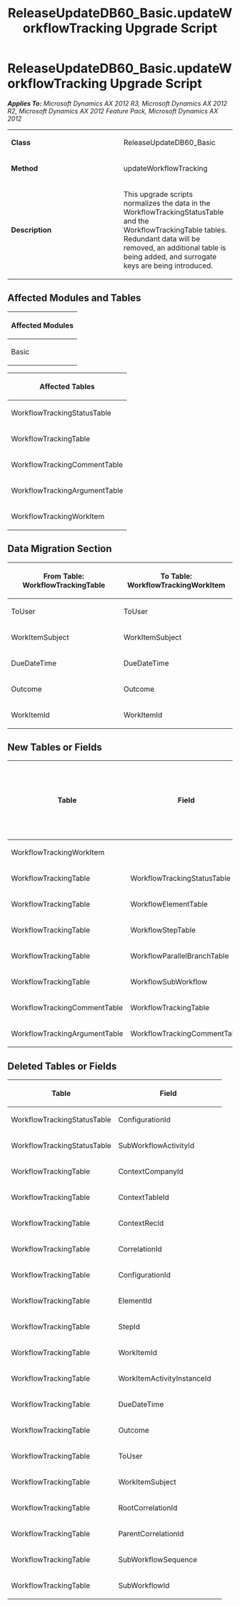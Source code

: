 ﻿---
title: ReleaseUpdateDB60_Basic.updateWorkflowTracking Upgrade Script
TOCTitle: ReleaseUpdateDB60_Basic.updateWorkflowTracking Upgrade Script
ms:assetid: e6e72a74-4ea9-048a-1bb1-717d500a6aad
ms:mtpsurl: https://msdn.microsoft.com/en-us/library/JJ719813(v=AX.60)
ms:contentKeyID: 49711886
ms.date: 05/18/2015
mtps_version: v=AX.60
---

# ReleaseUpdateDB60\_Basic.updateWorkflowTracking Upgrade Script 


_**Applies To:** Microsoft Dynamics AX 2012 R3, Microsoft Dynamics AX 2012 R2, Microsoft Dynamics AX 2012 Feature Pack, Microsoft Dynamics AX 2012_

<table>
<colgroup>
<col style="width: 50%" />
<col style="width: 50%" />
</colgroup>
<tbody>
<tr class="odd">
<td><p><strong>Class</strong></p></td>
<td><p>ReleaseUpdateDB60_Basic</p></td>
</tr>
<tr class="even">
<td><p><strong>Method</strong></p></td>
<td><p>updateWorkflowTracking</p></td>
</tr>
<tr class="odd">
<td><p><strong>Description</strong></p></td>
<td><p>This upgrade scripts normalizes the data in the WorkflowTrackingStatusTable and the WorkflowTrackingTable tables. Redundant data will be removed, an additional table is being added, and surrogate keys are being introduced.</p></td>
</tr>
</tbody>
</table>


## Affected Modules and Tables

<table>
<colgroup>
<col style="width: 100%" />
</colgroup>
<thead>
<tr class="header">
<th><p>Affected Modules</p></th>
</tr>
</thead>
<tbody>
<tr class="odd">
<td><p>Basic</p></td>
</tr>
</tbody>
</table>


<table>
<colgroup>
<col style="width: 100%" />
</colgroup>
<thead>
<tr class="header">
<th><p>Affected Tables</p></th>
</tr>
</thead>
<tbody>
<tr class="odd">
<td><p>WorkflowTrackingStatusTable</p></td>
</tr>
<tr class="even">
<td><p>WorkflowTrackingTable</p></td>
</tr>
<tr class="odd">
<td><p>WorkflowTrackingCommentTable</p></td>
</tr>
<tr class="even">
<td><p>WorkflowTrackingArgumentTable</p></td>
</tr>
<tr class="odd">
<td><p>WorkflowTrackingWorkItem</p></td>
</tr>
</tbody>
</table>


## Data Migration Section

<table>
<colgroup>
<col style="width: 50%" />
<col style="width: 50%" />
</colgroup>
<thead>
<tr class="header">
<th><p>From Table: WorkflowTrackingTable</p></th>
<th><p>To Table: WorkflowTrackingWorkItem</p></th>
</tr>
</thead>
<tbody>
<tr class="odd">
<td><p>ToUser</p></td>
<td><p>ToUser</p></td>
</tr>
<tr class="even">
<td><p>WorkItemSubject</p></td>
<td><p>WorkItemSubject</p></td>
</tr>
<tr class="odd">
<td><p>DueDateTime</p></td>
<td><p>DueDateTime</p></td>
</tr>
<tr class="even">
<td><p>Outcome</p></td>
<td><p>Outcome</p></td>
</tr>
<tr class="odd">
<td><p>WorkItemId</p></td>
<td><p>WorkItemId</p></td>
</tr>
</tbody>
</table>


## New Tables or Fields

<table>
<colgroup>
<col style="width: 33%" />
<col style="width: 33%" />
<col style="width: 33%" />
</colgroup>
<thead>
<tr class="header">
<th><p>Table</p></th>
<th><p>Field</p></th>
<th><p>Extended Data Type</p>
<p>-or- Base Enum</p></th>
</tr>
</thead>
<tbody>
<tr class="odd">
<td><p>WorkflowTrackingWorkItem</p></td>
<td><p></p></td>
<td><p></p></td>
</tr>
<tr class="even">
<td><p>WorkflowTrackingTable</p></td>
<td><p>WorkflowTrackingStatusTable</p></td>
<td><p>RefRecId</p></td>
</tr>
<tr class="odd">
<td><p>WorkflowTrackingTable</p></td>
<td><p>WorkflowElementTable</p></td>
<td><p>RefRecId</p></td>
</tr>
<tr class="even">
<td><p>WorkflowTrackingTable</p></td>
<td><p>WorkflowStepTable</p></td>
<td><p>RefRecId</p></td>
</tr>
<tr class="odd">
<td><p>WorkflowTrackingTable</p></td>
<td><p>WorkflowParallelBranchTable</p></td>
<td><p>RefRecId</p></td>
</tr>
<tr class="even">
<td><p>WorkflowTrackingTable</p></td>
<td><p>WorkflowSubWorkflow</p></td>
<td><p>RefRecId</p></td>
</tr>
<tr class="odd">
<td><p>WorkflowTrackingCommentTable</p></td>
<td><p>WorkflowTrackingTable</p></td>
<td><p>RefRecId</p></td>
</tr>
<tr class="even">
<td><p>WorkflowTrackingArgumentTable</p></td>
<td><p>WorkflowTrackingCommentTable</p></td>
<td><p>RefRecId</p></td>
</tr>
</tbody>
</table>


## Deleted Tables or Fields

<table>
<colgroup>
<col style="width: 50%" />
<col style="width: 50%" />
</colgroup>
<thead>
<tr class="header">
<th><p>Table</p></th>
<th><p>Field</p></th>
</tr>
</thead>
<tbody>
<tr class="odd">
<td><p>WorkflowTrackingStatusTable</p></td>
<td><p>ConfigurationId</p></td>
</tr>
<tr class="even">
<td><p>WorkflowTrackingStatusTable</p></td>
<td><p>SubWorkflowActivityId</p></td>
</tr>
<tr class="odd">
<td><p>WorkflowTrackingTable</p></td>
<td><p>ContextCompanyId</p></td>
</tr>
<tr class="even">
<td><p>WorkflowTrackingTable</p></td>
<td><p>ContextTableId</p></td>
</tr>
<tr class="odd">
<td><p>WorkflowTrackingTable</p></td>
<td><p>ContextRecId</p></td>
</tr>
<tr class="even">
<td><p>WorkflowTrackingTable</p></td>
<td><p>CorrelationId</p></td>
</tr>
<tr class="odd">
<td><p>WorkflowTrackingTable</p></td>
<td><p>ConfigurationId</p></td>
</tr>
<tr class="even">
<td><p>WorkflowTrackingTable</p></td>
<td><p>ElementId</p></td>
</tr>
<tr class="odd">
<td><p>WorkflowTrackingTable</p></td>
<td><p>StepId</p></td>
</tr>
<tr class="even">
<td><p>WorkflowTrackingTable</p></td>
<td><p>WorkItemId</p></td>
</tr>
<tr class="odd">
<td><p>WorkflowTrackingTable</p></td>
<td><p>WorkItemActivityInstanceId</p></td>
</tr>
<tr class="even">
<td><p>WorkflowTrackingTable</p></td>
<td><p>DueDateTime</p></td>
</tr>
<tr class="odd">
<td><p>WorkflowTrackingTable</p></td>
<td><p>Outcome</p></td>
</tr>
<tr class="even">
<td><p>WorkflowTrackingTable</p></td>
<td><p>ToUser</p></td>
</tr>
<tr class="odd">
<td><p>WorkflowTrackingTable</p></td>
<td><p>WorkItemSubject</p></td>
</tr>
<tr class="even">
<td><p>WorkflowTrackingTable</p></td>
<td><p>RootCorrelationId</p></td>
</tr>
<tr class="odd">
<td><p>WorkflowTrackingTable</p></td>
<td><p>ParentCorrelationId</p></td>
</tr>
<tr class="even">
<td><p>WorkflowTrackingTable</p></td>
<td><p>SubWorkflowSequence</p></td>
</tr>
<tr class="odd">
<td><p>WorkflowTrackingTable</p></td>
<td><p>SubWorkflowId</p></td>
</tr>
</tbody>
</table>

  


